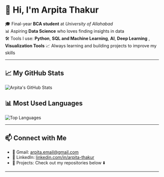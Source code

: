 # 👋 Hi, I'm Arpita Thakur

🎓 Final-year **BCA student** at *University of Allahabad*  
📊 Aspiring **Data Science** who loves finding insights in data  
🛠️ Tools I use: **Python**, **SQL and Machine Learning**, **AI**, **Deep Learning** , **Visualization Tools**
📈 Always learning and building projects to improve my skills

---

## 📈 My GitHub Stats

![Arpita's GitHub Stats](https://github-readme-stats.vercel.app/api?username=EC-Arpita&show_icons=true&theme=tokyonight)

## 📊 Most Used Languages

![Top Languages](https://github-readme-stats.vercel.app/api/top-langs/?username=EC-Arpita&layout=compact&theme=tokyonight)

---

## 📫 Connect with Me

- 📧 Gmail: [arpita.email@gmail.com](mailto:arpitathakurxib@gmail.com)
- 🔗 LinkedIn: [linkedin.com/in/arpita-thakur](https://www.linkedin.com/in/arpita-thakur-549534249/)
- 🧠 Projects: Check out my repositories below ⬇️

---
